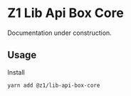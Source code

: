 # Z1 Lib Api Box Core

Documentation under construction.

## Usage

Install

```
yarn add @z1/lib-api-box-core
```
